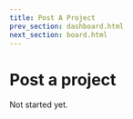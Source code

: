 ```yaml
---
title: Post A Project
prev_section: dashboard.html
next_section: board.html
---
```


Post a project
===========

Not started yet.
